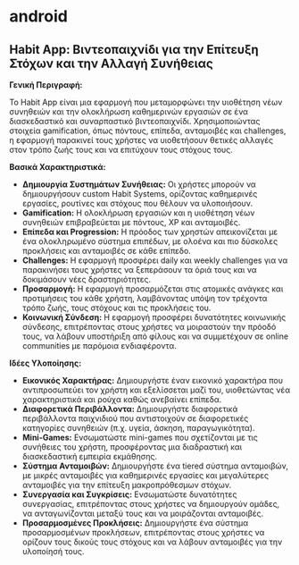 # android
## Habit App: Βιντεοπαιχνίδι για την Επίτευξη Στόχων και την Αλλαγή Συνήθειας

**Γενική Περιγραφή:**

Το Habit App είναι μια εφαρμογή που μεταμορφώνει την υιοθέτηση νέων συνηθειών και την ολοκλήρωση καθημερινών εργασιών σε ένα διασκεδαστικό και συναρπαστικό βιντεοπαιχνίδι. Χρησιμοποιώντας στοιχεία gamification, όπως πόντους, επίπεδα, ανταμοιβές και challenges, η εφαρμογή παρακινεί τους χρήστες να υιοθετήσουν θετικές αλλαγές στον τρόπο ζωής τους και να επιτύχουν τους στόχους τους.

**Βασικά Χαρακτηριστικά:**

* **Δημιουργία Συστημάτων Συνήθειας:** Οι χρήστες μπορούν να δημιουργήσουν custom Habit Systems, ορίζοντας καθημερινές εργασίες, ρουτίνες και στόχους που θέλουν να υλοποιήσουν.
* **Gamification:** Η ολοκλήρωση εργασιών και η υιοθέτηση νέων συνηθειών επιβραβεύεται με πόντους, XP και ανταμοιβές.
* **Επίπεδα και Progression:** Η πρόοδος των χρηστών απεικονίζεται με ένα ολοκληρωμένο σύστημα επιπέδων, με ολοένα και πιο δύσκολες προκλήσεις και ανταμοιβές σε κάθε επίπεδο.
* **Challenges:** Η εφαρμογή προσφέρει daily και weekly challenges για να παρακινήσει τους χρήστες να ξεπεράσουν τα όριά τους και να δοκιμάσουν νέες δραστηριότητες.
* **Προσαρμογή:** Η εφαρμογή προσαρμόζεται στις ατομικές ανάγκες και προτιμήσεις του κάθε χρήστη, λαμβάνοντας υπόψη τον τρέχοντα τρόπο ζωής, τους στόχους και τις προκλήσεις του.
* **Κοινωνική Σύνδεση:** Η εφαρμογή προσφέρει δυνατότητες κοινωνικής σύνδεσης, επιτρέποντας στους χρήστες να μοιραστούν την πρόοδό τους, να λάβουν υποστήριξη από φίλους και να συμμετέχουν σε online communities με παρόμοια ενδιαφέροντα.

**Ιδέες Υλοποίησης:**

* **Εικονικός Χαρακτήρας:** Δημιουργήστε έναν εικονικό χαρακτήρα που αντιπροσωπεύει τον χρήστη και εξελίσσεται μαζί του, υιοθετώντας νέα χαρακτηριστικά και ρούχα καθώς ανεβαίνει επίπεδα.
* **Διαφορετικά Περιβάλλοντα:** Δημιουργήστε διαφορετικά περιβάλλοντα παιχνιδιού που αντιστοιχούν σε διαφορετικές κατηγορίες συνηθειών (π.χ. υγεία, άσκηση, παραγωγικότητα).
* **Mini-Games:** Ενσωματώστε mini-games που σχετίζονται με τις συνήθειες του χρήστη, προσφέροντας μια διαδραστική και διασκεδαστική εμπειρία εκμάθησης.
* **Σύστημα Ανταμοιβών:** Δημιουργήστε ένα tiered σύστημα ανταμοιβών, με μικρές ανταμοιβές για καθημερινές εργασίες και μεγαλύτερες ανταμοιβές για την επίτευξη μακροπρόθεσμων στόχων.
* **Συνεργασία και Συγκρίσεις:** Ενσωματώστε δυνατότητες συνεργασίας, επιτρέποντας στους χρήστες να δημιουργούν ομάδες, να ανταγωνίζονται μεταξύ τους και να μοιράζονται ανταμοιβές.
* **Προσαρμοσμένες Προκλήσεις:** Δημιουργήστε ένα σύστημα προσαρμοσμένων προκλήσεων, επιτρέποντας στους χρήστες να ορίζουν τους δικούς τους στόχους και να λάβουν ανταμοιβές για την υλοποίησή τους.
